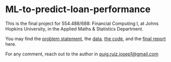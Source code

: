 # ML-to-predict-loan-performance

This is the final project for 554.488/688: Financial Computing I, at Johns Hopkins University, in the Applied Maths & Statistics Department. 

You may find the [problem statement](https://github.com/puigruizjosep1/ML-to-predict-loan-performance/blob/master/Problem%20Statement.pdf), the [data](http://jesse.ams.jhu.edu/~dan/FNMA/FinalAssignment/), [the code](https://github.com/puigruizjosep1/ML-to-predict-loan-performance/blob/master/Code/FinalProjectJosep.ipynb), and the [final report](https://github.com/puigruizjosep1/ML-to-predict-loan-performance/blob/master/Final%20Report.pdf) here. 

For any comment, reach out to the author in puig.ruiz.josep1@gmail.com

